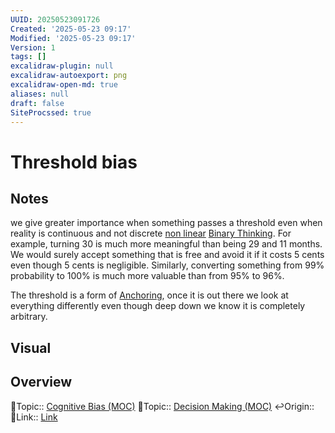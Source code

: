 ```yaml
---
UUID: 20250523091726
Created: '2025-05-23 09:17'
Modified: '2025-05-23 09:17'
Version: 1
tags: []
excalidraw-plugin: null
excalidraw-autoexport: png
excalidraw-open-md: true
aliases: null
draft: false
SiteProcssed: true
---
```

# Threshold bias

## Notes

we give greater importance when something passes a threshold even when reality is continuous and not discrete [non linear](/notes/non-linear.md) [Binary Thinking](/notes/binary-thinking.md). For example, turning 30 is much more meaningful than being 29 and 11 months. We would surely accept something that is free and avoid it if it costs 5 cents even though 5 cents is negligible. Similarly, converting something from 99% probability to 100% is much more valuable than from 95% to 96%.

The threshold is a form of [Anchoring](/notes/anchoring.md), once it is out there we look at everything differently even though deep down we know it is completely arbitrary. 


## Visual


## Overview
🔼Topic:: [Cognitive Bias (MOC)](/mocs/cognitive-bias-moc.md)
🔼Topic:: [Decision Making (MOC)](/mocs/decision-making-moc.md)
↩️Origin::
🔗Link:: [Link]([https://share.snipd.com/episode/e79d3150-a899-4c1f-b9d7-29526012010f](https://share.snipd.com/episode/e79d3150-a899-4c1f-b9d7-29526012010f))



